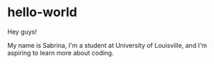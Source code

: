 # hello-world

Hey guys! 

My name is Sabrina, I'm a student at University of Louisville, and I'm aspiring to learn more about coding.
